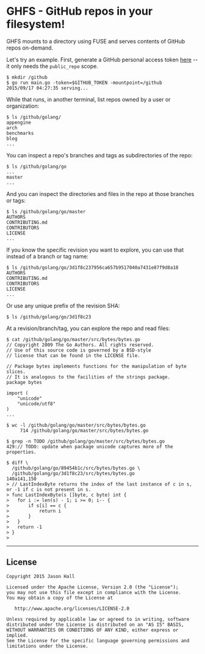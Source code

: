 # GHFS - GitHub repos in your filesystem!

GHFS mounts to a directory using FUSE and serves contents of GitHub repos
on-demand.

Let's try an example. First, generate a GitHub personal access token
[here](https://github.com/settings/tokens) -- it only needs the
`public_repo` scope.

```
$ mkdir /github
$ go run main.go -token=$GITHUB_TOKEN -mountpoint=/github
2015/09/17 04:27:35 serving...
```

While that runs, in another terminal, list repos owned by a user or organization:

```
$ ls /github/golang/
appengine
arch
benchmarks
blog
...
```

You can inspect a repo's branches and tags as subdirectories of the repo:

```
$ ls /github/golang/go
...
master
...
```

And you can inspect the directories and files in the repo at those branches or
tags:

```
$ ls /github/golang/go/master
AUTHORS
CONTRIBUTING.md
CONTRIBUTORS
LICENSE
...
```

If you know the specific revision you want to explore, you can use that instead of a branch or tag name:

```
$ ls /github/golang/go/3d1f8c237956ca657b9517040a7431e87f9d8a18
AUTHORS
CONTRIBUTING.md
CONTRIBUTORS
LICENSE
...
```

Or use any unique prefix of the revision SHA:

```
$ ls /github/golang/go/3d1f8c23
```

At a revision/branch/tag, you can explore the repo and read files:

```
$ cat /github/golang/go/master/src/bytes/bytes.go
// Copyright 2009 The Go Authors. All rights reserved.
// Use of this source code is governed by a BSD-style
// license that can be found in the LICENSE file.

// Package bytes implements functions for the manipulation of byte slices.
// It is analogous to the facilities of the strings package.
package bytes

import (
	"unicode"
	"unicode/utf8"
)
...
```

```
$ wc -l /github/golang/go/master/src/bytes/bytes.go
     714 /github/golang/go/master/src/bytes/bytes.go
```

```
$ grep -n TODO /github/golang/go/master/src/bytes/bytes.go
429:// TODO: update when package unicode captures more of the properties.
```

```
$ diff \
  /github/golang/go/89454b1c/src/bytes/bytes.go \
  /github/golang/go/3d1f8c23/src/bytes/bytes.go
140a141,150
> // LastIndexByte returns the index of the last instance of c in s, or -1 if c is not present in s.
> func LastIndexByte(s []byte, c byte) int {
> 	for i := len(s) - 1; i >= 0; i-- {
> 		if s[i] == c {
> 			return i
> 		}
> 	}
> 	return -1
> }
> 
```

----------

License
-----

    Copyright 2015 Jason Hall

    Licensed under the Apache License, Version 2.0 (the "License");
    you may not use this file except in compliance with the License.
    You may obtain a copy of the License at

       http://www.apache.org/licenses/LICENSE-2.0

    Unless required by applicable law or agreed to in writing, software
    distributed under the License is distributed on an "AS IS" BASIS,
    WITHOUT WARRANTIES OR CONDITIONS OF ANY KIND, either express or implied.
    See the License for the specific language governing permissions and
    limitations under the License.

